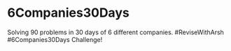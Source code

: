 # 6Companies30Days
Solving 90 problems in 30 days of 6 different companies. #ReviseWithArsh #6Companies30Days Challenge!
